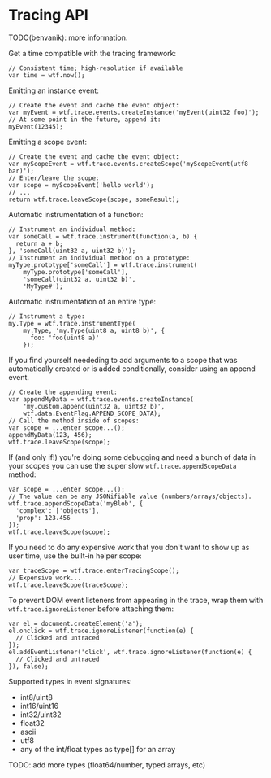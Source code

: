 # Tracing API

TODO(benvanik): more information.

Get a time compatible with the tracing framework:

    // Consistent time; high-resolution if available
    var time = wtf.now();

Emitting an instance event:

    // Create the event and cache the event object:
    var myEvent = wtf.trace.events.createInstance('myEvent(uint32 foo)');
    // At some point in the future, append it:
    myEvent(12345);

Emitting a scope event:

    // Create the event and cache the event object:
    var myScopeEvent = wtf.trace.events.createScope('myScopeEvent(utf8 bar)');
    // Enter/leave the scope:
    var scope = myScopeEvent('hello world');
    // ...
    return wtf.trace.leaveScope(scope, someResult);

Automatic instrumentation of a function:

    // Instrument an individual method:
    var someCall = wtf.trace.instrument(function(a, b) {
      return a + b;
    }, 'someCall(uint32 a, uint32 b)');
    // Instrument an individual method on a prototype:
    myType.prototype['someCall'] = wtf.trace.instrument(
        myType.prototype['someCall'],
        'someCall(uint32 a, uint32 b)',
        'MyType#');

Automatic instrumentation of an entire type:

    // Instrument a type:
    my.Type = wtf.trace.instrumentType(
        my.Type, 'my.Type(uint8 a, uint8 b)', {
          foo: 'foo(uint8 a)'
        });

If you find yourself neededing to add arguments to a scope that was
automatically created or is added conditionally, consider using an append event.

    // Create the appending event:
    var appendMyData = wtf.trace.events.createInstance(
        'my.custom.append(uint32 a, uint32 b)',
        wtf.data.EventFlag.APPEND_SCOPE_DATA);
    // Call the method inside of scopes:
    var scope = ...enter scope...();
    appendMyData(123, 456);
    wtf.trace.leaveScope(scope);

If (and only if!) you're doing some debugging and need a bunch of data in your
scopes you can use the super slow `wtf.trace.appendScopeData` method:

    var scope = ...enter scope...();
    // The value can be any JSONifiable value (numbers/arrays/objects).
    wtf.trace.appendScopeData('myBlob', {
      'complex': ['objects'],
      'prop': 123.456
    });
    wtf.trace.leaveScope(scope);

If you need to do any expensive work that you don't want to show up as user
time, use the built-in helper scope:

    var traceScope = wtf.trace.enterTracingScope();
    // Expensive work...
    wtf.trace.leaveScope(traceScope);

To prevent DOM event listeners from appearing in the trace, wrap them with
`wtf.trace.ignoreListener` before attaching them:

    var el = document.createElement('a');
    el.onclick = wtf.trace.ignoreListener(function(e) {
      // Clicked and untraced
    });
    el.addEventListener('click', wtf.trace.ignoreListener(function(e) {
      // Clicked and untraced
    }), false);

Supported types in event signatures:

* int8/uint8
* int16/uint16
* int32/uint32
* float32
* ascii
* utf8
* any of the int/float types as type[] for an array

TODO: add more types (float64/number, typed arrays, etc)

